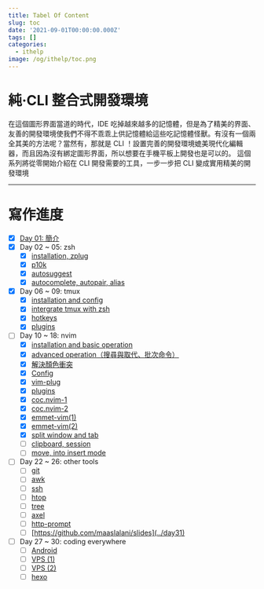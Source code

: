 ```yaml
---
title: Tabel Of Content
slug: toc
date: '2021-09-01T00:00:00.000Z'
tags: []
categories:
  - ithelp
image: /og/ithelp/toc.png
---
```


# 純‧CLI 整合式開發環境

在這個圖形界面當道的時代，IDE 吃掉越來越多的記憶體，但是為了精美的界面、友善的開發環境使我們不得不乖乖上供記憶體給這些吃記憶體怪獸。有沒有一個兩全其美的方法呢？當然有，那就是 CLI ！設置完善的開發環境媲美現代化編輯器，而且因為沒有綁定圖形界面，所以想要在手機平板上開發也是可以的。
這個系列將從零開始介紹在 CLI 開發需要的工具，一步一步把 CLI 變成實用精美的開發環境

---

# 寫作進度

-   [x] [Day 01: 簡介](../day01)
-   [x] Day 02 ~ 05: zsh
    -   [x] [installation, zplug](../day02)
    -   [x] [p10k](../day03)
    -   [x] [autosuggest](../day04)
    -   [x] [autocomplete, autopair, alias](../day05)
-   [x] Day 06 ~ 09: tmux
    -   [x] [installation and config](../day06)
    -   [x] [intergrate tmux with zsh](../day07)
    -   [x] [hotkeys](../day08)
    -   [x] [plugins](../day09)
-   [ ] Day 10 ~ 18: nvim
    -   [x] [installation and basic operation](../day10)
    -   [x] [advanced operation（搜尋與取代、批次命令）](../day11)
    -   [x] [解決顏色衝突](../day12)
    -   [x] [Config](../day13)
    -   [x] [vim-plug](../day14)
    -   [x] [plugins](../day15)
    -   [x] [coc.nvim-1](../day16)
    -   [x] [coc.nvim-2](../day17)
    -   [x] [emmet-vim(1)](../day18)
    -   [x] [emmet-vim(2)](../day19)
    -   [x] [split window and tab](../day20)
    -   [ ] [clipboard, session](../day21)
    -   [ ] [move, into insert mode](../day22)
-   [ ] Day 22 ~ 26: other tools
    -   [ ] [git](../day23)
    -   [ ] [awk](../day24)
    -   [ ] [ssh](../day25)
    -   [ ] [htop](../day27)
    -   [ ] [tree](../day28)
    -   [ ] [axel](../day29)
    -   [ ] [http-prompt](../day30)
    -   [ ] [https://github.com/maaslalani/slides](../day31)
-   [ ] Day 27 ~ 30: coding everywhere
    -   [ ] [Android](../day32)
    -   [ ] [VPS (1)](../day33)
    -   [ ] [VPS (2)](../day34)
    -   [ ] [hexo](../day35)
